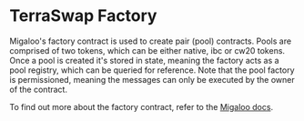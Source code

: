 # TerraSwap Factory

Migaloo's factory contract is used to create pair (pool) contracts. Pools are comprised of two tokens, which can be either
native, ibc or cw20 tokens. Once a pool is created it's stored in state, meaning the factory acts as a pool registry,
which can be queried for reference. Note that the pool factory is permissioned, meaning the messages can only be executed
by the owner of the contract.

To find out more about the factory contract, refer to the [Migaloo docs](https://docs.migaloo.zone/).
